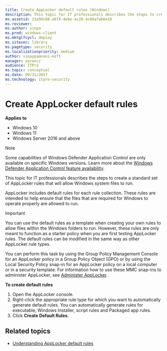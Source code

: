 ```yaml
---
title: Create AppLocker default rules (Windows)
description: This topic for IT professionals describes the steps to create a standard set of AppLocker rules that will allow Windows system files to run.
ms.assetid: 21e9dc68-a6f4-4ebe-ac28-4c66a7ab6e18
ms.reviewer: 
ms.author: vinpa
ms.prod: windows-client
ms.mktglfcycl: deploy
ms.sitesec: library
ms.pagetype: security
ms.localizationpriority: medium
author: vinaypamnani-msft
manager: aaroncz
audience: ITPro
ms.topic: conceptual
ms.date: 09/21/2017
ms.technology: itpro-security
---
```


# Create AppLocker default rules

**Applies to**

- Windows 10
- Windows 11
- Windows Server 2016 and above

>[!NOTE]
>Some capabilities of Windows Defender Application Control are only available on specific Windows versions. Learn more about the [Windows Defender Application Control feature availability](/windows/security/threat-protection/windows-defender-application-control/feature-availability).

This topic for IT professionals describes the steps to create a standard set of AppLocker rules that will allow Windows system files to run.

AppLocker includes default rules for each rule collection. These rules are intended to help ensure that the files that are required for Windows to operate properly are allowed to run.

> [!IMPORTANT]
> You can use the default rules as a template when creating your own rules to allow files within the Windows folders to run. However, these rules are only meant to function as a starter policy when you are first testing AppLocker rules. The default rules can be modified in the same way as other AppLocker rule types.
 
You can perform this task by using the Group Policy Management Console for an AppLocker policy in a Group Policy Object (GPO) or by using the Local Security Policy snap-in for an AppLocker policy on a local computer or in a security template. For information how to use these MMC snap-ins to administer AppLocker, see [Administer AppLocker](administer-applocker.md#bkmk-using-snapins).

**To create default rules**

1.  Open the AppLocker console.
2.  Right-click the appropriate rule type for which you want to automatically generate default rules. You can automatically generate rules for executable, Windows Installer, script rules and Packaged app rules.
3.  Click **Create Default Rules**.

## Related topics

- [Understanding AppLocker default rules](understanding-applocker-default-rules.md)
